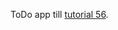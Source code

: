 ToDo app till [tutorial 56](https://www.youtube.com/watch?v=iBps9JqoidA&list=PLSsAz5wf2lkK_ekd0J__44KG6QoXetZza&index=57).
